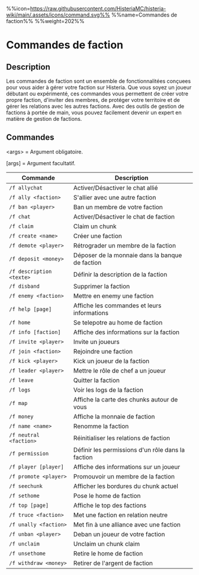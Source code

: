%%icon=https://raw.githubusercontent.com/HisteriaMC/histeria-wiki/main/.assets/icons/command.svg%%
%%name=Commandes de faction%%
%%weight=202%%
# Commandes de faction

## Description
Les commandes de faction sont un ensemble de fonctionnalitées conçuees pour vous aider à gérer votre faction sur Histeria. Que vous soyez un joueur débutant ou expérimenté, ces commandes vous permettent de créer votre propre faction, d'inviter des membres, de protéger votre territoire et de gérer les relations avec les autres factions. Avec des outils de gestion de factions à portée de main, vous pouvez facilement devenir un expert en matière de gestion de factions.

## Commandes

\<args\> = Argument obligatoire.

[args] = Argument facultatif.

| Commande | Description |
| --- | --- |
| `/f allychat` | Activer/Désactiver le chat allié | 
| `/f ally <faction>` | S'allier avec une autre faction |
| `/f ban <player>` | Ban un membre de votre faction |
| `/f chat` | Activer/Désactiver le chat de faction |
| `/f claim` | Claim un chunk |
| `/f create <name>` | Créer une faction |
| `/f demote <player>` | Rétrograder un membre de la faction |
| `/f deposit <money>` | Déposer de la monnaie dans la banque de faction |
| `/f description <texte>` | Définir la description de la faction |
| `/f disband` | Supprimer la faction |
| `/f enemy <faction>` | Mettre en enemy une faction |
| `/f help [page]` | Affiche les commandes et leurs informations |
| `/f home` | Se telepotre au home de faction |
| `/f info [faction]` | Affiche des informations sur la faction |
| `/f invite <player>` | Invite un joueurs |
| `/f join <faction>` | Rejoindre une faction |
| `/f kick <player>` | Kick un joueur de la faction |
| `/f leader <player>` | Mettre le rôle de chef a un joueur |
| `/f leave` | Quitter la faction |
| `/f logs` | Voir les logs de la faction |
| `/f map` | Affiche la carte des chunks autour de vous |
| `/f money` | Affiche la monnaie de faction |
| `/f name <name>` | Renomme la faction |
| `/f neutral <faction>` | Réinitialiser les relations de faction |
| `/f permission` | Définir les permissions d'un rôle dans la faction |
| `/f player [player]` | Affiche des informations sur un joueur |
| `/f promote <player>` | Promouvoir un membre de la faction |
| `/f seechunk` | Afficher les bordures du chunk actuel |
| `/f sethome` | Pose le home de faction |
| `/f top [page]` | Affiche le top des factions |
| `/f truce <faction>` | Met une faction en relation neutre |
| `/f unally <faction>` | Met fin à une alliance avec une faction |
| `/f unban <player>` | Deban un joueur de votre faction |
| `/f unclaim` | Unclaim un chunk claim |
| `/f unsethome` | Retire le home de faction |
| `/f withdraw <money>` | Retirer de l'argent de faction |
